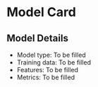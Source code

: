 # Model Card

## Model Details
- Model type: To be filled
- Training data: To be filled
- Features: To be filled
- Metrics: To be filled
